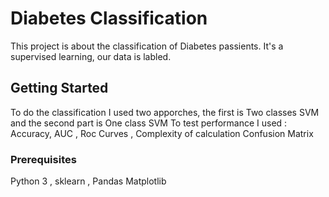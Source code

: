 # Diabetes Classification

This project is about the classification of Diabetes passients. 
It's a supervised learning, our data is labled. 

## Getting Started
To do the classification I used two apporches, the first is Two classes SVM and the second part is One class SVM 
To test performance I used : 
     Accuracy, AUC
     , Roc Curves
     , Complexity of calculation
     Confusion Matrix

### Prerequisites

Python 3 
, sklearn
, Pandas
Matplotlib




